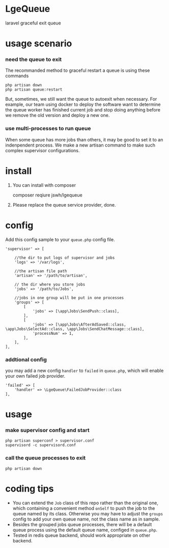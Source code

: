 # LgeQueue
laravel graceful exit queue
# usage scenario
### need the queue to exit
The recommanded method to graceful restart a queue is using these commands


	php artisan down
	php artisan queue:restart

But, sometimes, we still want the queue to autoexit when necessary. For example, our team using docker to deploy the software want to determine the queue worker has finished current job and stop doing anything before we remove the old version and deploy a new one.
### use multi-processes to run queue
When some queue has more jobs than others, it may be good to set it to an indenpendent process. We make a new artisan command to make such complex supervisor configurations.
# install
1. You can install with composer

	composer reqiure jswh/lgequeue

2. Please replace the queue service provider, done.
# config
Add this config sample to your `queue.php` config file.

	'supervisor' => [

		//the dir to put logs of supervisor and jobs
        'logs' => '/var/logs', 

		//the artisan file path
        'artisan' => '/path/to/artisan', 

		// the dir where you store jobs
        'jobs' => '/path/to/Jobs',

		//jobs in one group will be put in one processes
        'groups' => [ 
            [
                'jobs' => [\app\Jobs\SendPush::class],
            ],
            [
                'jobs' => [\app\Jobs\AfterAdSaved::class, \app\Jobs\SelectAd::class, \app\Jobs\SendChatMessage::class],
                'processNum' => 1,
            ],
        ],
    ],

### addtional config
you may add a new config `handler` to `failed` in `queue.php`, which will enable your own failed job provider.

	'failed' => [
        'handler' => \LgeQueue\FailedJobProvider::class
    ],

# usage
### make supervisor config and start

	php artisan superconf > supervisor.conf
	supervisord -c supervisord.conf

### call the queue processes to exit

	php artisan down

# coding tips
* You can extend the `Job` class of this repo rather than the original one, which containing a convenient method `onSelf` to push the job to the queue named by its class. Otherwise you may have to adjust the `groups` config to add your own queue name, not the class name as in sample.
* Besides the grouped jobs queue processes, there will be a default queue process using the default queue name, configed in `queue.php`.
* Tested in redis queue backend, should work appropriate on other backend.
